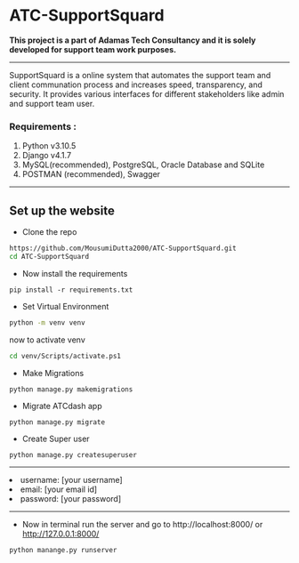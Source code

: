 # ATC-SupportSquard

<b> This project is a part of Adamas Tech Consultancy and it is solely developed for support team work purposes. </b>

<hr>

SupportSquard is a online system that automates the support team and client communation process and
increases speed, transparency, and security. It provides various interfaces for different stakeholders like admin and support team user. 

### Requirements :
1. Python v3.10.5
2. Django v4.1.7  
3. MySQL(recommended), PostgreSQL, Oracle Database and SQLite  
4. POSTMAN (recommended), Swagger

<hr>

## Set up the website
* Clone the repo 
```bash
https://github.com/MousumiDutta2000/ATC-SupportSquard.git
cd ATC-SupportSquard
```
* Now install the requirements  
```
pip install -r requirements.txt
```
* Set Virtual Environment 
```bash
python -m venv venv
```
now to activate venv
```bash
cd venv/Scripts/activate.ps1
```
* Make Migrations
```
python manage.py makemigrations
```
* Migrate ATCdash app
```
python manage.py migrate
```
* Create Super user  
```
python manage.py createsuperuser
```
<hr>
<li> username: [your username] </li>
<li> email: [your email id] </li>
<li> password: [your password] </li>
<hr>
  
* Now in terminal run the server and go to http://localhost:8000/ or http://127.0.0.1:8000/ 
```
python manange.py runserver
```
